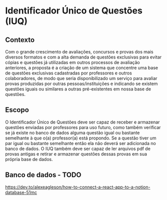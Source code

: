 # Identificador Único de Questões (IUQ)

## Contexto
Com o grande crescimento de avaliações, concursos e provas dos mais diversos formatos e com a alta demanda de questões exclusivas para evitar cópias e questões já utilizadas em outros processos de avaliação anteriores, a proposta é a criação de um sistema que concentre uma base de questões exclusivas cadastradas por professores e outros colaboradores, de modo que seria disponibilizado um serviço para avaliar provas produzidas por outras pessoas/instituições e indicando se existem questões iguais ou similares a outras pré-existentes em nossa base de questões.

## Escopo
O Identificador Único de Questões deve ser capaz de receber e armazenar questões enviadas por professores para uso futuro, como também verificar se já existe no banco de dados alguma questão igual ou bastante semelhante à que o(a) professor(a) está propondo. Se a questão tiver um par igual ou bastante semelhante então ela não deverá ser adicionada no banco de dados. O IUQ também deve ser capaz de ler arquivos pdf de provas antigas e retirar e armazenar questões dessas provas em sua própria base de dados.

## Banco de dados - TODO
https://dev.to/alexeagleson/how-to-connect-a-react-app-to-a-notion-database-51mc

